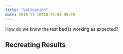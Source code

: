 ```yaml
---
title: "Validation"
date: 2018-11-10T16:26:54-05:00
---
```


How do we know the test bed is working as expected? 

## Recreating Results